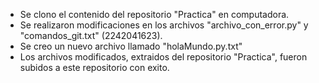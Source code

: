 - Se clono el contenido del repositorio "Practica" en computadora.
- Se realizaron modificaciones en los archivos "archivo_con_error.py" y "comandos_git.txt" (2242041623).
- Se creo un nuevo archivo llamado "holaMundo.py.txt"
- Los archivos modificados, extraidos del repositorio "Practica", fueron subidos a este repositorio con exito.
